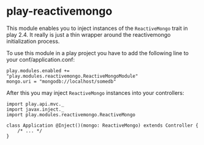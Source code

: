 play-reactivemongo
==================

This module enables you to inject instances of the `ReactiveMongo` trait in play 2.4. It
really is just a thin wrapper around the reactivemongo initialization process.

To use this module in a play project you have to add the following line to your
conf/application.conf:

```
play.modules.enabled += "play.modules.reactivemongo.ReactiveMongoModule"
mongo.uri = "mongodb://localhost/somedb"
```

After this you may inject `ReactiveMongo` instances into your controllers:

```
import play.api.mvc._
import javax.inject._
import play.modules.reactivemongo.ReactiveMongo

class Application @Inject()(mongo: ReactiveMongo) extends Controller {
	/* ... */
}
```
